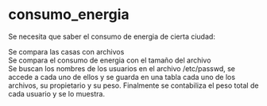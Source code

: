 # consumo_energia 
Se necesita que saber el consumo de energia de cierta ciudad:

Se compara las casas con archivos
<br/>
Se compara el consumo de energia con el tamaño del archivo
<br/>
Se buscan los nombres de los usuarios en el archivo /etc/passwd, se accede a cada uno de ellos y se guarda en una tabla cada uno de los archivos, su propietario y su peso.
Finalmente se contabiliza el peso total de cada usuario y se lo muestra.
<br/>

